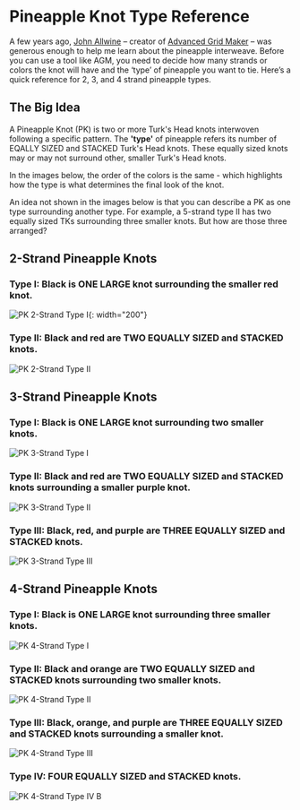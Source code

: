 # Pineapple Knot Type Reference

A few years ago, [John Allwine](https://www.facebook.com/freakinsweetknots/) – creator of [Advanced Grid Maker](http://freakinsweetapps.com/knots/knotgrid/advanced.html) – was generous enough to help me learn about the pineapple interweave. Before you can use a tool like AGM, you need to decide how many strands or colors the knot will have and the ‘type’ of pineapple you want to tie. Here’s a quick reference for 2, 3, and 4 strand pineapple types.

## The Big Idea

A Pineapple Knot (PK) is two or more Turk's Head knots interwoven following a specific pattern. The **'type'** of pineapple refers its number of EQALLY SIZED and STACKED Turk's Head knots. These equally sized knots may or may not surround other, smaller Turk's Head knots. 

In the images below, the order of the colors is the same - which highlights how the type is what determines the final look of the knot. 

An idea not shown in the images below is that you can describe a PK as one type surrounding another type. For example, a 5-strand type II has two equally sized TKs surrounding three smaller knots. But how are those three arranged? 

## 2-Strand Pineapple Knots

### Type I: Black is ONE LARGE knot surrounding the smaller red knot. 

![PK 2-Strand Type I](../assets/images/pk-types/pk_2-strand_type-i.jpg){: width="200"}

### Type II: Black and red are TWO EQUALLY SIZED and STACKED knots. 

![PK 2-Strand Type II](../assets/images/pk-types/pk_2-strand_type-ii.jpe)


## 3-Strand Pineapple Knots

### Type I: Black is ONE LARGE knot surrounding two smaller knots.

![PK 3-Strand Type I](../assets/images/pk-types/pk_3-strand_type-i.jpg)

### Type II: Black and red are TWO EQUALLY SIZED and STACKED knots surrounding a smaller purple knot.  

![PK 3-Strand Type II](../assets/images/pk-types/pk_3-strand_type-ii.jpe)

### Type III: Black, red, and purple are THREE EQUALLY SIZED and STACKED knots. 

![PK 3-Strand Type III](../assets/images/pk-types/pk_3-strand_type-iii.jpe)


## 4-Strand Pineapple Knots

### Type I: Black is ONE LARGE knot surrounding three smaller knots. 

![PK 4-Strand Type I](../assets/images/pk-types/pk_4-strand_type-i.jpe)

### Type II: Black and orange are TWO EQUALLY SIZED and STACKED knots surrounding two smaller knots.  

![PK 4-Strand Type II](../assets/images/pk-types/pk_4-strand_type-ii.jpe)

### Type III: Black, orange, and purple are THREE EQUALLY SIZED and STACKED knots surrounding a smaller knot. 

![PK 4-Strand Type III](../assets/images/pk-types/pk_4-strand_type-iii.jpe)

### Type IV: FOUR EQUALLY SIZED and STACKED knots. 

![PK 4-Strand Type IV B](../assets/images/pk-types/pk_4-strand_type-iv-b.jpe)

